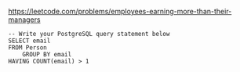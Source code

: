 https://leetcode.com/problems/employees-earning-more-than-their-managers

```postgresql
-- Write your PostgreSQL query statement below
SELECT email
FROM Person
    GROUP BY email
HAVING COUNT(email) > 1
```